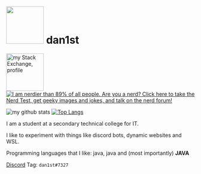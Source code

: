 # <img src="https://cdn.discordapp.com/avatars/358291050957111296/04142bc301e89d192b99e2d3664f4723.png" height="100px" /> dan1st
<a href="https://stackoverflow.com/users/10871900/dan1st"><img src="https://stackexchange.com/users/flair/15064163.png" height="100px" alt="my Stack Exchange, profile" /></a>
[![I am nerdier than 89% of all people. Are you a nerd? Click here to take the Nerd Test, get geeky images and jokes, and talk on the nerd forum!](https://www.nerdtests.com/images/ft/nq/6b7343c290.gif)](http://www.nerdtests.com/ft_nq.php)


![my github stats](https://github-readme-stats.vercel.app/api?username=danthe1st&show_icons=true&include_all_commits=true&count_private=true&theme=cobalt)
[![Top Langs](https://github-readme-stats.vercel.app/api/top-langs/?username=danthe1st&layout=compact&height=200)](https://github.com/anuraghazra/github-readme-stats)

I am a student at a secondary technical college for IT.

I like to experiment with things like discord bots, dynamic websites and WSL.

Programming languages that I like: java, java and (most importantly) **JAVA**



[Discord](https://discord.com) Tag: `dan1st#7327`
